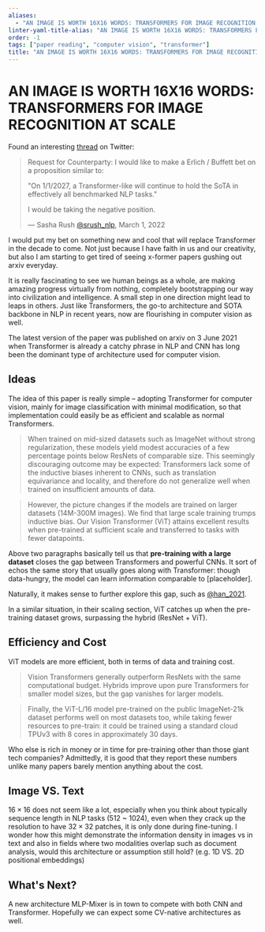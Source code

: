```yaml
---
aliases:
  - "AN IMAGE IS WORTH 16X16 WORDS: TRANSFORMERS FOR IMAGE RECOGNITION AT SCALE"
linter-yaml-title-alias: "AN IMAGE IS WORTH 16X16 WORDS: TRANSFORMERS FOR IMAGE RECOGNITION AT SCALE"
order: -1
tags: ["paper reading", "computer vision", "transformer"]
title: "AN IMAGE IS WORTH 16X16 WORDS: TRANSFORMERS FOR IMAGE RECOGNITION AT SCALE"
---
```


# AN IMAGE IS WORTH 16X16 WORDS: TRANSFORMERS FOR IMAGE RECOGNITION AT SCALE

Found an interesting [thread](https://mobile.twitter.com/srush_nlp/status/1498761178293714947) on Twitter:

> Request for Counterparty: I would like to make a Erlich / Buffett bet on a proposition similar to:
>
> "On 1/1/2027, a Transformer-like will continue to hold the SoTA in effectively all benchmarked NLP tasks."
>
> I would be taking the negative position.
>
> –– Sasha Rush [@srush_nlp](https://twitter.com/srush_nlp/status/1498761178293714947?ref_src=twsrc%5Etfw), March 1, 2022

I would put my bet on something new and cool that will replace Transformer in the decade to come. Not just because I have faith in us and our creativity, but also I am starting to get tired of seeing x-former papers gushing out arxiv everyday.

It is really fascinating to see we human beings as a whole, are making amazing progress virtually from nothing, completely bootstrapping our way into civilization and intelligence. A small step in one direction might lead to leaps in others. Just like Transformers, the go-to architecture and SOTA backbone in NLP in recent years, now are flourishing in computer vision as well.

The latest version of the paper was published on arxiv on 3 June 2021 when Transformer is already a catchy phrase in NLP and CNN has long been the dominant type of architecture used for computer vision.

## Ideas

The idea of this paper is really simple – adopting Transformer for computer vision, mainly for image classification with minimal modification, so that implementation could easily be as efficient and scalable as normal Transformers.

> When trained on mid-sized datasets such as ImageNet without strong regularization, these models yield modest accuracies of a few percentage points below ResNets of comparable size. This seemingly discouraging outcome may be expected: Transformers lack some of the inductive biases inherent to CNNs, such as translation equivariance and locality, and therefore do not generalize well when trained on insufficient amounts of data.

> However, the picture changes if the models are trained on larger datasets (14M-300M images). We find that large scale training trumps inductive bias. Our Vision Transformer (ViT) attains excellent results when pre-trained at sufficient scale and transferred to tasks with fewer datapoints.

Above two paragraphs basically tell us that **pre-training with a large dataset** closes the gap between Transformers and powerful CNNs. It sort of echos the same story that usually goes along with Transformer: though data-hungry, the model can learn information comparable to [placeholder].

Naturally, it makes sense to further explore this gap, such as [@han_2021](zotero://select/items/@han_2021).

In a similar situation, in their scaling section, ViT catches up when the pre-training dataset grows, surpassing the hybrid (ResNet + ViT).

## Efficiency and Cost

ViT models are more efficient, both in terms of data and training cost.

> Vision Transformers generally outperform ResNets with the same computational budget. Hybrids improve upon pure Transformers for smaller model sizes, but the gap vanishes for larger models.

> Finally, the ViT-L/16 model pre-trained on the public ImageNet-21k dataset performs well on most datasets too, while taking fewer resources to pre-train: it could be trained using a standard cloud TPUv3 with 8 cores in approximately 30 days.

Who else is rich in money or in time for pre-training other than those giant tech companies? Admittedly, it is good that they report these numbers unlike many papers barely mention anything about the cost.

## Image VS. Text

$16\times16$ does not seem like a lot, especially when you think about typically sequence length in NLP tasks (512 ~ 1024), even when they crack up the resolution to have $32 \times 32$ patches, it is only done during fine-tuning. I wonder how this might demonstrate the information density in images vs in text and also in fields where two modalities overlap such as document analysis, would this architecture or assumption still hold? (e.g. 1D VS. 2D positional embeddings)

## What's Next?

A new architecture MLP-Mixer is in town to compete with both CNN and Transformer. Hopefully we can expect some CV-native architectures as well.

